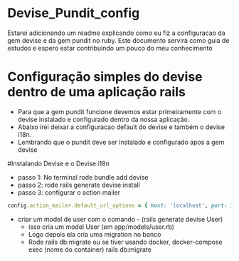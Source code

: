 # Devise_Pundit_config
Estarei adicionando um readme explicando como eu fiz a configuracao da gem devise e da gem pundit no ruby. Este documento servirá como guia de estudos e espero estar contribuindo um pouco do meu conhecimento

# Configuração simples do devise dentro de uma aplicação rails
* Para que a gem pundit funcione devemos estar primeiramente com o devise instalado e configurado dentro da nossa aplicação.
* Abaixo irei deixar a configuracao default do devise e também o devise i18n.
* Lembrando que o pundit deve ser instalado e configurado apos a gem devise

#Instalando Devise e o Devise i18n

* passo 1: No terminal rode bundle add devise 
* passo 2: rode rails generate devise:install
* passo 3: configurar o action mailer 
  
```ruby
config.action_mailer.default_url_options = { host: 'localhost', port: 3000 }
```
* criar um model de user com o comando - (rails generate devise User)
  - isso cria um  model User (em app/models/user.rb)
  - Logo depois ela cria uma migration no banco
  - Rode rails db:migrate ou se tiver usando docker, docker-compose exec (nome do container) rails db:migrate

